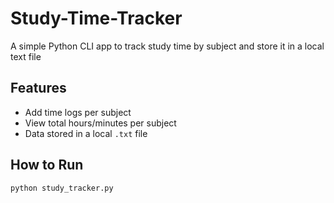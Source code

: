 # Study-Time-Tracker
A simple Python CLI app to track study time by subject and store it in a local text file
## Features
- Add time logs per subject
- View total hours/minutes per subject
- Data stored in a local `.txt` file

## How to Run
```bash
python study_tracker.py

